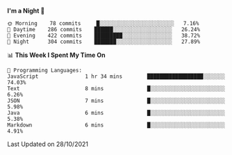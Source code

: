 <!--START_SECTION:waka-->
**I'm a Night 🦉** 

```text
🌞 Morning    78 commits     █░░░░░░░░░░░░░░░░░░░░░░░░   7.16% 
🌆 Daytime    286 commits    ██████░░░░░░░░░░░░░░░░░░░   26.24% 
🌃 Evening    422 commits    █████████░░░░░░░░░░░░░░░░   38.72% 
🌙 Night      304 commits    ███████░░░░░░░░░░░░░░░░░░   27.89%

```


📊 **This Week I Spent My Time On** 

```text
💬 Programming Languages: 
JavaScript               1 hr 34 mins        ██████████████████░░░░░░░   74.03% 
Text                     8 mins              █░░░░░░░░░░░░░░░░░░░░░░░░   6.26% 
JSON                     7 mins              █░░░░░░░░░░░░░░░░░░░░░░░░   5.98% 
Java                     6 mins              █░░░░░░░░░░░░░░░░░░░░░░░░   5.38% 
Markdown                 6 mins              █░░░░░░░░░░░░░░░░░░░░░░░░   4.91%

```


 Last Updated on 28/10/2021
<!--END_SECTION:waka-->
